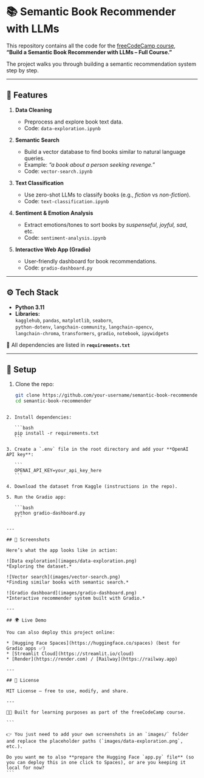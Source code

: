 # 📚 Semantic Book Recommender with LLMs  

This repository contains all the code for the [freeCodeCamp course](https://www.freecodecamp.org/),  
**“Build a Semantic Book Recommender with LLMs – Full Course.”**  

The project walks you through building a semantic recommendation system step by step.  

---

## 🚀 Features  

1. **Data Cleaning**  
   - Preprocess and explore book text data.  
   - Code: `data-exploration.ipynb`  

2. **Semantic Search**  
   - Build a vector database to find books similar to natural language queries.  
   - Example: *“a book about a person seeking revenge.”*  
   - Code: `vector-search.ipynb`  

3. **Text Classification**  
   - Use zero-shot LLMs to classify books (e.g., *fiction* vs *non-fiction*).  
   - Code: `text-classification.ipynb`  

4. **Sentiment & Emotion Analysis**  
   - Extract emotions/tones to sort books by *suspenseful, joyful, sad*, etc.  
   - Code: `sentiment-analysis.ipynb`  

5. **Interactive Web App (Gradio)**  
   - User-friendly dashboard for book recommendations.  
   - Code: `gradio-dashboard.py`  

---

## ⚙️ Tech Stack  

- **Python 3.11**  
- **Libraries:**  
  `kagglehub`, `pandas`, `matplotlib`, `seaborn`,  
  `python-dotenv`, `langchain-community`, `langchain-opencv`,  
  `langchain-chroma`, `transformers`, `gradio`, `notebook`, `ipywidgets`  

📌 All dependencies are listed in **`requirements.txt`**  

---

## 🔑 Setup  

1. Clone the repo:  
   ```bash
   git clone https://github.com/your-username/semantic-book-recommender.git
   cd semantic-book-recommender
````

2. Install dependencies:

   ```bash
   pip install -r requirements.txt
   ```

3. Create a `.env` file in the root directory and add your **OpenAI API key**:

   ```
   OPENAI_API_KEY=your_api_key_here
   ```

4. Download the dataset from Kaggle (instructions in the repo).

5. Run the Gradio app:

   ```bash
   python gradio-dashboard.py
   ```

---

## 📸 Screenshots

Here’s what the app looks like in action:

![Data exploration](images/data-exploration.png)
*Exploring the dataset.*

![Vector search](images/vector-search.png)
*Finding similar books with semantic search.*

![Gradio dashboard](images/gradio-dashboard.png)
*Interactive recommender system built with Gradio.*

---

## 🌍 Live Demo

You can also deploy this project online:

* [Hugging Face Spaces](https://huggingface.co/spaces) (best for Gradio apps ✅)
* [Streamlit Cloud](https://streamlit.io/cloud)
* [Render](https://render.com) / [Railway](https://railway.app)

---

## 📖 License

MIT License – free to use, modify, and share.

---

👨‍💻 Built for learning purposes as part of the freeCodeCamp course.

```

👉 You just need to add your own screenshots in an `images/` folder and replace the placeholder paths (`images/data-exploration.png`, etc.).  

Do you want me to also **prepare the Hugging Face `app.py` file** (so you can deploy this in one click to Spaces), or are you keeping it local for now?
```
